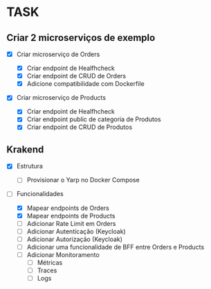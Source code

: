 # TASK

## Criar 2 microserviços de exemplo

- [x] Criar microserviço de Orders

  - [x] Criar endpoint de Healfhcheck
  - [x] Criar endpoint de CRUD de Orders
  - [x] Adicione compatibilidade com Dockerfile

- [x] Criar microserviço de Products

  - [x] Criar endpoint de Healfhcheck
  - [x] Criar endpoint public de categoria de Produtos
  - [x] Criar endpoint de CRUD de Produtos

## Krakend

- [x] Estrutura

  - [ ] Provisionar o Yarp no Docker Compose

- [ ] Funcionalidades

  - [x] Mapear endpoints de Orders
  - [x] Mapear endpoints de Products
  - [ ] Adicionar Rate Limit em Orders
  - [ ] Adicionar Autenticação (Keycloak)
  - [ ] Adicionar Autorização (Keycloak)
  - [ ] Adicionar uma funcionalidade de BFF entre Orders e Products
  - [ ] Adicionar Monitoramento
    - [ ] Métricas
    - [ ] Traces
    - [ ] Logs
